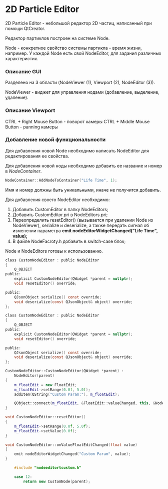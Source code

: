 # 2D Particle Editor

2D Particle Editor - небольшой редактор 2D частиц, написанный при помощи QtCreator.

Редактор партиклов построен на системе Node. 

Node - конкретное свойство системы партикла - время жизни, например. У каждой Node есть свой NodeEditor, для задания различных характеристик.

### Описание GUI

Разделено на 3 области (NodeViewer (1), Viewport (2), NodeEditor (3)).

NodeViewer - виджет для управления нодами (добавление, выделение, удаление).

### Описание Viewport

CTRL + Right Mouse Button - поворот камеры
CTRL + Middle Mouse Button - panning камеры

### Добавление новой функциональности

Для добавления новой Node необходимо написать NodeEditor для редактирования ее свойства.

Для добавления новой ноды необходимо добавить ее название и номер в *NodeContainer*.

```cpp
NodeContainer::AddNodeToContainer("Life Time", 1);
```

Имя и номер должны быть уникальными, иначе не получится добавить.

Для добавления своего NodeEditor необходимо:
<ol>
    <li>
        Добавить CustomEditor в папку NodeEditors;
    </li>
    <li>
        Добавить CustomEditor.pri в NodeEditors.pri;
    </li>
    <li>
        Переопределить resetEditor() (вызывается при удалении Node из NodeViewer), serialize и deserialize, а также передать сигнал об изменении параметра <b>emit nodeEditorWidgetChanged("Life Time", value);</b>
    </li>
    <li>
        В файле NodeFacroty.h добавить в switch-case блок;
    </li>
</ol>

Node и NodeEditors готовы к использованию.

```h
class CustomNodeEditor : public NodeEditor
{
    Q_OBJECT
public:
    explicit CustomNodeEditor(QWidget *parent = nullptr);
    void resetEditor() override;

public:
    QJsonObject serialize() const override;
    void deserialize(const QJsonObject& object) override;
};
```

```h
class CustomNodeEditor : public NodeEditor
{
    Q_OBJECT
public:
    explicit CustomNodeEditor(QWidget *parent = nullptr);
    void resetEditor() override;

public:
    QJsonObject serialize() const override;
    void deserialize(const QJsonObject& object) override;
};
```

```cpp
CustomNodeEditor::CustomNodeEditor(QWidget *parent) :
    NodeEditor(parent)
{
    m_floatEdit = new FloatEdit;
    m_floatEdit->setRange(0.0f, 5.0f);
    addItem(QString("Custom Param:"), m_floatEdit);

    QObject::connect(m_floatEdit, &FloatEdit::valueChanged, this, &NodeEditorLifeTime::onValueFloatEditChanged);
}

void CustomNodeEditor::resetEditor()
{
    m_floatEdit->setRange(0.0f, 5.0f);
    m_floatEdit->setValue(0.0f);
}

void CustomNodeEditor::onValueFloatEditChanged(float value)
{
    emit nodeEditorWidgetChanged("Custom Param", value);
}
```

```cpp
    #include "nodeeditortcustom.h"

    case 12:
        return new CustomNode(parent);
```


